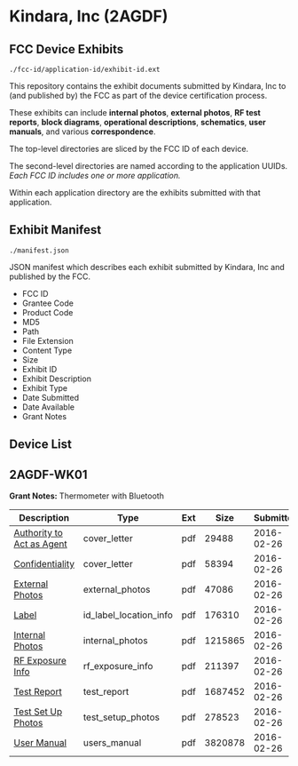 # Kindara, Inc (2AGDF)
## FCC Device Exhibits

```
./fcc-id/application-id/exhibit-id.ext
```

This repository contains the exhibit documents submitted by Kindara, Inc to (and published by) the FCC as part of the device certification process.

These exhibits can include **internal photos**, **external photos**, **RF test reports**, **block diagrams**, **operational descriptions**, **schematics**, **user manuals**, and various **correspondence**.

The top-level directories are sliced by the FCC ID of each device.

The second-level directories are named according to the application UUIDs. *Each FCC ID includes one or more application.*

Within each application directory are the exhibits submitted with that application. 

## Exhibit Manifest

```
./manifest.json
```

JSON manifest which describes each exhibit submitted by Kindara, Inc and published by the FCC.

- FCC ID
- Grantee Code
- Product Code
- MD5
- Path
- File Extension
- Content Type
- Size
- Exhibit ID
- Exhibit Description
- Exhibit Type
- Date Submitted
- Date Available
- Grant Notes

## Device List
## 2AGDF-WK01
**Grant Notes:** Thermometer with Bluetooth

| Description | Type | Ext | Size | Submitted | Available |
| ----------- | ---- | --- | ---- | --------- | --------- |
| [Authority to Act as Agent](2AGDF-WK01/be3304970dbf3bd2b20bad10a868773b/2913448.pdf) | cover_letter | pdf | 29488 | 2016-02-26 | 2016-03-09 |
| [Confidentiality](2AGDF-WK01/be3304970dbf3bd2b20bad10a868773b/2913449.pdf) | cover_letter | pdf | 58394 | 2016-02-26 | 2016-03-09 |
| [External Photos](2AGDF-WK01/be3304970dbf3bd2b20bad10a868773b/2913450.pdf) | external_photos | pdf | 47086 | 2016-02-26 | 2016-03-09 |
| [Label](2AGDF-WK01/be3304970dbf3bd2b20bad10a868773b/2913452.pdf) | id_label_location_info | pdf | 176310 | 2016-02-26 | 2016-03-09 |
| [Internal Photos](2AGDF-WK01/be3304970dbf3bd2b20bad10a868773b/2913451.pdf) | internal_photos | pdf | 1215865 | 2016-02-26 | 2016-03-09 |
| [RF Exposure Info](2AGDF-WK01/be3304970dbf3bd2b20bad10a868773b/2913454.pdf) | rf_exposure_info | pdf | 211397 | 2016-02-26 | 2016-03-09 |
| [Test Report](2AGDF-WK01/be3304970dbf3bd2b20bad10a868773b/2913458.pdf) | test_report | pdf | 1687452 | 2016-02-26 | 2016-03-09 |
| [Test Set Up Photos](2AGDF-WK01/be3304970dbf3bd2b20bad10a868773b/2913459.pdf) | test_setup_photos | pdf | 278523 | 2016-02-26 | 2016-03-09 |
| [User Manual](2AGDF-WK01/be3304970dbf3bd2b20bad10a868773b/2913460.pdf) | users_manual | pdf | 3820878 | 2016-02-26 | 2016-03-09 |
